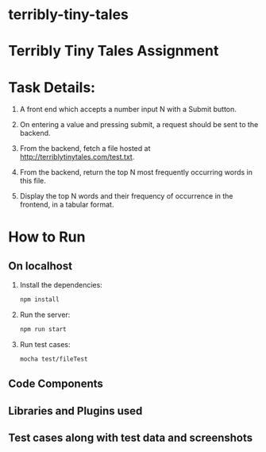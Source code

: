 # terribly-tiny-tales
**Terribly Tiny Tales Assignment**
====================
# Task Details:  #

1. A front end which accepts a number input N with a Submit button.

2. On entering a value and pressing submit, a request should be sent to the backend.

3. From the backend, fetch a file hosted at http://terriblytinytales.com/test.txt.

4. From the backend, return the top N most frequently occurring words in this file.

5. Display the top N words and their frequency of occurrence in the frontend, in a tabular format.

# How to Run #

## On localhost ##

1. Install the dependencies:
    ```sh
    npm install
    ```

2. Run the server:
    ```sh
    npm run start
    ```

3. Run test cases:
     ```sh
    mocha test/fileTest
    ```

## Code Components ##

## Libraries and Plugins used ##

## Test cases along with test data and screenshots ##

